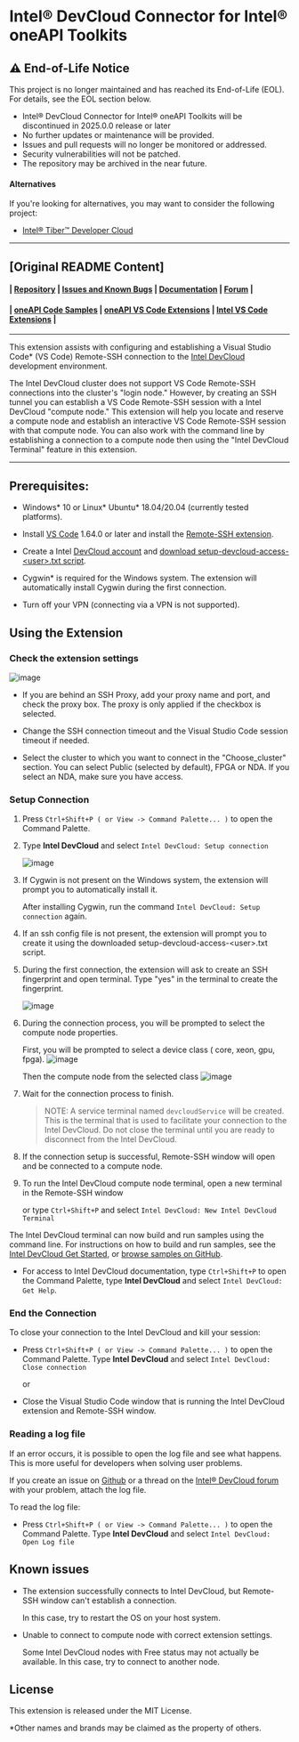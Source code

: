 # Intel® DevCloud Connector for Intel® oneAPI Toolkits

## ⚠️ End-of-Life Notice

This project is no longer maintained and has reached its End-of-Life (EOL). For details, see the EOL section below.
* Intel® DevCloud Connector for Intel® oneAPI Toolkits will be discontinued in 2025.0.0 release or later
* No further updates or maintenance will be provided.
* Issues and pull requests will no longer be monitored or addressed.
* Security vulnerabilities will not be patched.
* The repository may be archived in the near future.

#### Alternatives
If you're looking for alternatives, you may want to consider the following project:
* [Intel® Tiber™ Developer Cloud](https://console.cloud.intel.com/docs/tutorials/vs_code.html)

***

## [Original README Content]

#### | [Repository][vsix-repo] | [Issues and Known Bugs][vsix-issues] | [Documentation][vsix-docs] | [Forum][vsix-forum] |

[vsix-repo]:   <https://github.com/intel/vscode-oneapi-devcloud-connector>
[vsix-issues]: <https://github.com/intel/vscode-oneapi-devcloud-connector/issues>
[vsix-docs]:   <https://github.com/intel/vscode-oneapi-devcloud-connector#readme>
[vsix-forum]:  <https://community.intel.com/t5/Intel-DevCloud/bd-p/devcloud>


#### | [oneAPI Code Samples][oneapi-samples] | [oneAPI VS Code Extensions][oneapi-extensions] | [Intel VS Code Extensions][intel-extensions] |

[oneapi-samples]:    <https://github.com/oneapi-src/oneAPI-samples>
[oneapi-extensions]: <https://marketplace.visualstudio.com/search?term=oneapi&target=VSCode>
[intel-extensions]:  <https://marketplace.visualstudio.com/publishers/intel-corporation>

***

This extension assists with configuring and establishing a Visual Studio Code* (VS Code) Remote-SSH
connection to the [Intel DevCloud](https://devcloud.intel.com/oneapi/)
development environment.

The Intel DevCloud cluster does not support VS Code Remote-SSH connections
into the cluster's "login node." However, by creating an SSH tunnel you can
establish a VS Code Remote-SSH session with a Intel DevCloud "compute node."
This extension will help you locate and reserve a compute node and establish
an interactive VS Code Remote-SSH session with that compute node. You can also
work with the command line by establishing a connection to a compute node then
using the "Intel DevCloud Terminal" feature in this extension.

***


## Prerequisites:

* Windows* 10 or Linux* Ubuntu* 18.04/20.04 (currently tested platforms).

* Install [VS Code](https://code.visualstudio.com/download) 1.64.0 or later and install the [Remote-SSH
extension](https://marketplace.visualstudio.com/items?itemName=ms-vscode-remote.remote-ssh).

* Create a Intel [DevCloud account](https://devcloud.intel.com/oneapi/home/) and [download setup-devcloud-access-\<user\>.txt script](https://devcloud.intel.com/oneapi/documentation/connect-with-ssh-windows-cygwin/#configure-ssh-connection).

* Cygwin* is required for the Windows system. The extension will automatically install Cygwin during the first connection.

* Turn off your VPN (connecting via a VPN is not supported).


## Using the Extension

### Check the extension settings

![image](media/extension_settings.png)

*  If you are behind an SSH Proxy, add your proxy name and port, and check the
   proxy box. The proxy is only applied if the checkbox is selected.

*  Change the SSH connection timeout and the Visual Studio Code session timeout
   if needed.

* Select the cluster to which you want to connect in the "Choose_cluster" section. You can select Public (selected by default), FPGA or NDA. If you select an NDA, make sure you have access.


### Setup Connection

1. Press `Ctrl+Shift+P ( or View -> Command Palette... )` to open the Command Palette.
2. Type **Intel DevCloud** and select `Intel DevCloud: Setup connection`

   ![image](media/command_palette.png)


3. If Cygwin is not present on the Windows system, the extension will prompt
   you to automatically install it.

   After installing Cygwin, run the command `Intel DevCloud: Setup connection` again.

4. If an ssh config file is not present, the extension will prompt you to
   create it using the downloaded setup-devcloud-access-\<user\>.txt script.

5. During the first connection, the extension will ask to create an SSH
   fingerprint and open terminal. Type "yes" in the terminal to create the
   fingerprint.
   
   ![image](media/fingerprint_msgbox.png)

6. During the connection process, you will be prompted to select the compute node properties.
   
   First, you will be prompted to select a device class ( core, xeon, gpu, fpga). 
   ![image](media/device_selection_1.png)
   
   Then the compute node from the selected class
   ![image](media/device_selection_2.png)

7. Wait for the connection process to finish.


   > NOTE: A service terminal named `devcloudService` will be created. This is the terminal that is used to facilitate your connection to the Intel DevCloud. Do not close the terminal until you are ready to disconnect from the Intel DevCloud.


8. If the connection setup is successful, Remote-SSH window will open and be
  connected to a compute node.

9. To run the Intel DevCloud compute node terminal, open a new terminal in the
  Remote-SSH window
  
   or type `Ctrl+Shift+P`  and select `Intel DevCloud: New Intel DevCloud Terminal`

  The Intel DevCloud terminal can now build and run samples using the command line.
  For instructions on how to build and run samples, see the
  [Intel DevCloud Get Started](https://devcloud.intel.com/oneapi/get_started/),
  or [browse samples on GitHub](https://github.com/oneapi-src/oneAPI-samples).


* For access to Intel DevCloud documentation, type `Ctrl+Shift+P` to open the
  Command Palette, type **Intel DevCloud** and select `Intel DevCloud: Get Help`.


### End the Connection

  To close your connection to the Intel DevCloud and kill your session:

* Press `Ctrl+Shift+P ( or View -> Command Palette... )` to open the Command Palette.
 Type **Intel DevCloud** and select `Intel DevCloud: Close connection`

  or

* Close the Visual Studio Code window that is running the Intel DevCloud extension and Remote-SSH window.

### Reading a log file

If an error occurs, it is possible to open the log file and see what happens. 
This is more useful for developers when solving user problems. 

If you create an issue on [Github](https://github.com/intel/vscode-oneapi-devcloud-connector/issues) or a thread on the [Intel® DevCloud forum](https://community.intel.com/t5/Intel-DevCloud/bd-p/devcloud) with your problem, attach the log file.

   To read the log file:
* Press `Ctrl+Shift+P ( or View -> Command Palette... )` to open the Command Palette.
 Type **Intel DevCloud** and select `Intel DevCloud: Open Log file`

## Known issues

* The extension successfully connects to Intel DevCloud, but Remote-SSH window can't establish a connection.

  In this case, try to restart the OS on your host system.

* Unable to connect to compute node with correct extension settings.
   
   Some Intel DevCloud nodes with Free status may not actually be available. In this case, try to connect to another node.

## License
This extension is released under the MIT License.

*Other names and brands may be claimed as the property of others.


